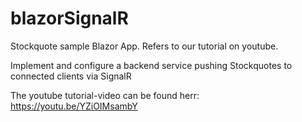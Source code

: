 # blazorSignalR
Stockquote sample Blazor App. Refers to our tutorial on youtube.

Implement and configure a backend service pushing Stockquotes to connected clients via SignalR

The youtube tutorial-video can be found herr: https://youtu.be/YZiOIMsambY 

